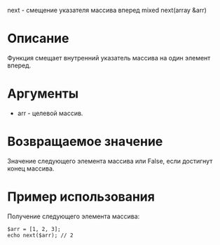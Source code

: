 next - смещение указателя массива вперед
    mixed next(array &arr)

Описание
========

Функция смещает внутренний указатель массива на один элемент вперед.

Аргументы
=========

* arr - целевой массив.

Возвращаемое значение
=====================

Значение следующего элемента массива или False, если достигнут конец массива.

Пример использования
====================

Получение следующего элемента массива:

    $arr = [1, 2, 3];
    echo next($arr); // 2
